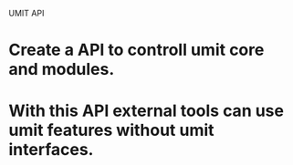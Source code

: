 UMIT API

# Create a API to controll umit core and modules.
# With this API external tools can use umit features without umit interfaces.